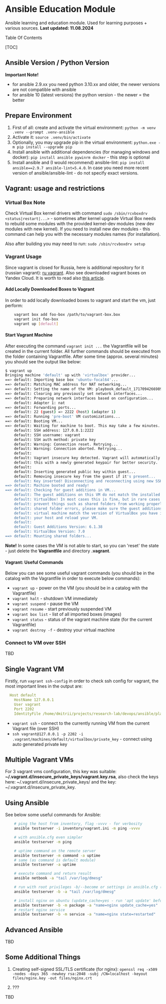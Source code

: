 <!-- cspell:ignore pywinrm testserver keypair newkey keyout rcvboxdrv -->

# Ansible Education Module

Ansible learning and education module. Used for learning purposes + various sources.
**Last updated: 11.08.2024**

Table Of Contents

[TOC]

## Ansible Version / Python Version

**Important Note!**

- for ansible 2.9.xx you need python 3.10.xx and older, the newer versions are not compatible with ansible
- for ansible 10 (latest versions) the python version - the newer = the better

## Prepare Environment

1. First of all: create and activate the virtual environment: `python -m venv .venv --prompt .venv-ansible`
2. Activate it: `source .venv/bin/activate`
3. Optionally, you may upgrade pip in the virtual environment: `python.exe -m pip install --upgrade pip`
4. Install ansible with additional dependencies (for managing windows and docker): `pip install ansible pywinrm docker` - this step is optional
5. Install ansible and (I would recommend) ansible-lint: `pip install ansible==2.9.7 ansible-lint=5.4.0`. In case you need more recent version of ansible/ansible-lint - do not specify exact versions.

## Vagrant: usage and restrictions

### Virtual Box Note

Check Virtual Box kernel drivers with command `sudo /sbin/rcvboxdrv <status|restart|...>` - sometimes after kernel upgrade Virtual Box needs to rebuild some modules with the provided kernel-dev modules (new dev modules with new kernel). If you need to install new dev modules - this command can help you with the necessary modules names (for installation).

Also after building you may need to run: `sudo /sbin/rcvboxdrv setup`

### Vagrant Usage

Since vagrant is closed for Russia, here is additional repository for it (russian vagrant): [ru vagrant](http://vagrant.elab.pro/). Also see downloaded vagrant boxes on Yandex Cloud. It is worth to read also [this article](https://habr.com/ru/articles/735700/).

#### Add Locally Downloaded Boxes to Vagrant

In order to add locally downloaded boxes to vagrant and start the vm, just perform:

```bash
    vagrant box add foo-box /path/to/vagrant-box.box
    vagrant init foo-box
    vagrant up [default]
```

#### Start Vagrant Machine

After executing the command `vagrant init ...` the Vagrantfile will be created in the current folder. All further commands should be executed from the folder containing Vagrantfile. After some time (approx. several minutes) you should see the output like below:

```bash
$ vagrant up
Bringing machine 'default' up with 'virtualbox' provider...
==> default: Importing base box 'ubuntu-focal64'...
==> default: Matching MAC address for NAT networking...
==> default: Setting the name of the VM: playbook_default_1717094266989_83025
==> default: Clearing any previously set network interfaces...
==> default: Preparing network interfaces based on configuration...
    default: Adapter 1: nat
==> default: Forwarding ports...
    default: 22 (guest) => 2222 (host) (adapter 1)
==> default: Running 'pre-boot' VM customizations...
==> default: Booting VM...
==> default: Waiting for machine to boot. This may take a few minutes...
    default: SSH address: 127.0.0.1:2222
    default: SSH username: vagrant
    default: SSH auth method: private key
    default: Warning: Connection reset. Retrying...
    default: Warning: Connection aborted. Retrying...
    default: 
    default: Vagrant insecure key detected. Vagrant will automatically replace
    default: this with a newly generated keypair for better security.
    default: 
    default: Inserting generated public key within guest...
    default: Removing insecure key from the guest if it's present...
    default: Key inserted! Disconnecting and reconnecting using new SSH key...
==> default: Machine booted and ready!
==> default: Checking for guest additions in VM...
    default: The guest additions on this VM do not match the installed version of
    default: VirtualBox! In most cases this is fine, but in rare cases it can
    default: prevent things such as shared folders from working properly. If you see
    default: shared folder errors, please make sure the guest additions within the
    default: virtual machine match the version of VirtualBox you have installed on
    default: your host and reload your VM.
    default:
    default: Guest Additions Version: 6.1.38
    default: VirtualBox Version: 7.0
==> default: Mounting shared folders...
```

**Note!** In some cases the VM is not able to start, so you can 'reset' the state - just delete the **Vagrantfile** and directory **.vagrant**.

#### Vagrant: Useful Commands

Below you can see some useful vagrant commands (you should be in the catalog with the Vagrantfile in order to execute below commands):

- `vagrant up` - power on the VM (you should be in a catalog with the Vagrantfile)
- `vagrant halt` - shutdown VM immediately
- `vagrant suspend` - pause the VM
- `vagrant resume` - start previously suspended VM
- `vagrant box list` - list of all imported boxes (images)
- `vagrant status` - status of the vagrant machine state (for the current Vagrantfile)
- `vagrant destroy -f` - destroy your virtual machine

### Connect to VM over SSH

TBD

## Single Vagrant VM

Firstly, run `vagrant ssh-config` in order to check ssh config for vagrant, the most important lines in the output are:

```yaml
  Host default
    HostName 127.0.0.1
    User vagrant
    Port 2202
    IdentityFile /home/dmitrii/projects/research-lab/devops/ansible/playbooks/.vagrant/machines/default/virtualbox/private_key
```

- `vagrant ssh` - connect to the currently running VM from the current Vagrant file (over SSH)
- `ssh vagrant@127.0.0.1 -p 2202 -i .vagrant/machines/default/virtualbox/private_key` - connect using auto generated private key

## Multiple Vagrant VMs

For 3 vagrant vms configuration, this key was suitable: **~/.vagrant.d/insecure_private_keys/vagrant.key.rsa**, also check the keys here: ~/.vagrant.d/insecure_private_keys/ and the key: ~/.vagrant.d/insecure_private_key.

## Using Ansible

See below some useful commands for Ansible:

```bash
    # ping the host from inventory, flag -vvvv - for verbosity
    ansible testserver -i inventory/vagrant.ini -m ping -vvvv

    # with ansible.cfg even simpler
    ansible testserver -m ping

    # uptime command on the remote server
    ansible testserver -m command -a uptime
    # same (as command is default module)
    ansible testserver -a uptime

    # execute command and return result
    ansible netbook -a "tail /var/log/dmesg"

    # run with root privileges -b/--become or settings in ansible.cfg (see there)
    ansible testserver -b -a "tail /var/log/dmesg"

    # install nginx on ubuntu (update_cache=yes - run 'apt update' before)
    ansible testserver -b -m package -a "name=nginx update_cache=yes"
    # restart nginx service
    ansible testserver -b -m service -a "name=nginx state=restarted"
```

## Advanced Ansible

TBD

## Some Additional Things

1. Creating self-signed SSL/TLS certificate (for nginx):
   `openssl req -x509 -nodes -days 365 -newkey rsa:2048 -subj /CN=localhost -keyout files/nginx.key -out files/nginx.crt`

2. ???

TBD
